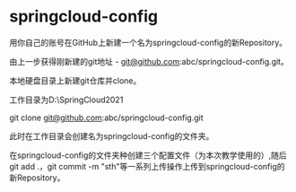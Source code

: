 # springcloud-config
用你自己的账号在GitHub上新建一个名为springcloud-config的新Repository。

由上一步获得刚新建的git地址 - git@github.com:abc/springcloud-config.git。

本地硬盘目录上新建git仓库并clone。

工作目录为D:\SpringCloud2021

git clone git@github.com:abc/springcloud-config.git

此时在工作目录会创建名为springcloud-config的文件夹。

在springcloud-config的文件夹种创建三个配置文件（为本次教学使用的）,随后git add .，git commit -m "sth"等一系列上传操作上传到springcloud-config的新Repository。
